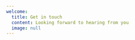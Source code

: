 ```yaml
---
welcome:
  title: Get in touch
  content: Looking forward to hearing from you
  image: null
---
```

